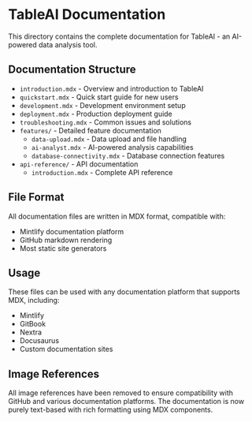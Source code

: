 # TableAI Documentation

This directory contains the complete documentation for TableAI - an AI-powered data analysis tool.

## Documentation Structure

- `introduction.mdx` - Overview and introduction to TableAI
- `quickstart.mdx` - Quick start guide for new users
- `development.mdx` - Development environment setup
- `deployment.mdx` - Production deployment guide
- `troubleshooting.mdx` - Common issues and solutions
- `features/` - Detailed feature documentation
  - `data-upload.mdx` - Data upload and file handling
  - `ai-analyst.mdx` - AI-powered analysis capabilities
  - `database-connectivity.mdx` - Database connection features
- `api-reference/` - API documentation
  - `introduction.mdx` - Complete API reference

## File Format

All documentation files are written in MDX format, compatible with:
- Mintlify documentation platform
- GitHub markdown rendering
- Most static site generators

## Usage

These files can be used with any documentation platform that supports MDX, including:
- Mintlify
- GitBook
- Nextra
- Docusaurus
- Custom documentation sites

## Image References

All image references have been removed to ensure compatibility with GitHub and various documentation platforms. The documentation is now purely text-based with rich formatting using MDX components.
